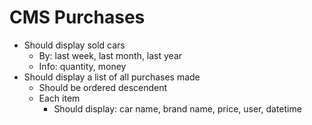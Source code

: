 # CMS Purchases

- Should display sold cars
  - By: last week, last month, last year
  - Info: quantity, money
- Should display a list of all purchases made
  - Should be ordered descendent
  - Each item
    - Should display: car name, brand name, price, user, datetime
